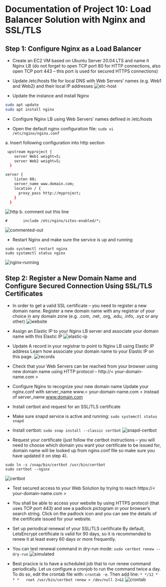 # Documentation of Project 10: Load Balancer Solution with Nginx and SSL/TLS

## Step 1: Configure Nginx as a Load Balancer

- Create an EC2 VM based on Ubuntu Server 20.04 LTS and name it Nginx LB (do not forget to open TCP port 80 for HTTP connections, also open TCP port 443 – this port is used for secured HTTPS connections)

- Update /etc/hosts file for local DNS with Web Servers’ names (e.g. Web1 and Web2) and their local IP addresses
![etc-host](./images/etc-host.PNG)

- Update the instance and install Nginx

```sh
sudo apt update
sudo apt install nginx
```

- Configure Nginx LB using Web Servers’ names defined in /etc/hosts

- Open the default nginx configuration file: `sudo vi /etc/nginx/nginx.conf`

a. Insert following configuration into http section

```sh
 upstream myproject {
    server Web1 weight=5;
    server Web2 weight=5;
  }

server {
    listen 80;
    server_name www.domain.com;
    location / {
      proxy_pass http://myproject;
    }
  }
```
![http](./images/http.PNG)
b. comment out this line
```
#       include /etc/nginx/sites-enabled/*;
```
![commented-out](./images/commented-out.PNG)

- Restart Nginx and make sure the service is up and running
```
sudo systemctl restart nginx
sudo systemctl status nginx
```
![nginx-running](./images/nginx-running.PNG)

## Step 2: Register a New Domain Name and Configure Secured Connection Using SSL/TLS Certificates

- In order to get a valid SSL certificate – you need to register a new domain name. Register a new domain name with any registrar of your choice in any domain zone (e.g. .com, .net, .org, .edu, .info, .xyz or any other)
![website](./images/website.PNG)

- Assign an Elastic IP to your Nginx LB server and associate your domain name with this Elastic IP
![elastic-ip](./images/elastic-ip.PNG)

- Update A record in your registrar to point to Nginx LB using Elastic IP address
Learn how associate your domain name to your Elastic IP on this page.
![records](./images/records.PNG)

- Check that your Web Servers can be reached from your browser using new domain name using HTTP protocol – http://< your-domain-name.com >

- Configure Nginx to recognize your new domain name
Update your nginx.conf with server_name www.< your-domain-name.com > instead of server_name www.domain.com

- Install certbot and request for an SSL/TLS certificate

- Make sure snapd service is active and running: `sudo systemctl status snapd`

- Install certbot: `sudo snap install --classic certbot`
![snapd-certbot](./images/snapd-certbot.PNG)

- Request your certificate (just follow the certbot instructions – you will need to choose which domain you want your certificate to be issued for, domain name will be looked up from nginx.conf file so make sure you have updated it on step 4).
```
sudo ln -s /snap/bin/certbot /usr/bin/certbot
sudo certbot --nginx
```
![certbot](./images/certbot.PNG)

- Test secured access to your Web Solution by trying to reach https://< your-domain-name.com >

- You shall be able to access your website by using HTTPS protocol (that uses TCP port 443) and see a padlock pictogram in your browser’s search string.
Click on the padlock icon and you can see the details of the certificate issued for your website.

- Set up periodical renewal of your SSL/TLS certificate
By default, LetsEncrypt certificate is valid for 90 days, so it is recommended to renew it at least every 60 days or more frequently.

- You can test renewal command in dry-run mode: `sudo certbot renew --dry-run`
![simulated](./images/simulated.PNG)

- Best pracice is to have a scheduled job that to run renew command periodically. Let us configure a cronjob to run the command twice a day. To do so, edit the crontab file with: `crontab -e`. Then add line: `* */12 * * *   root /usr/bin/certbot renew > /dev/null 2>&1`
![crontab](./images/crontab.PNG)

